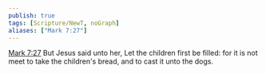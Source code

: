 ```yaml
---
publish: true
tags: [Scripture/NewT, noGraph]
aliases: ["Mark 7:27"]
---
```

[Mark 7:27](https://churchofjesuschrist.org/study/scriptures/nt/mark/7?lang=eng&id=p27#p27) But Jesus said unto her, Let the children first be filled: for it is not meet to take the children's bread, and to cast it unto the dogs.
